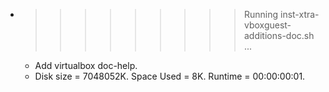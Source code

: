 * >>>>>>>>> Running inst-xtra-vboxguest-additions-doc.sh ...
  * Add virtualbox doc-help.
  * Disk size = 7048052K. Space Used = 8K. Runtime = 00:00:00:01.
